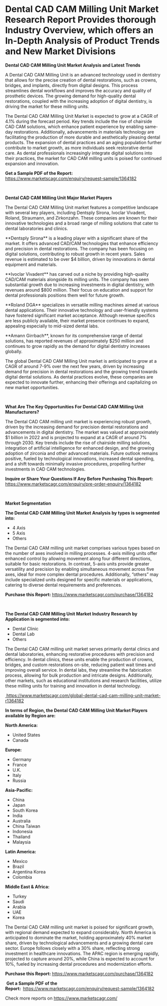 <p><h1>Dental CAD CAM Milling Unit Market Research Report Provides thorough Industry Overview, which offers an In-Depth Analysis of Product Trends and New Market Divisions</h1></p><p><strong>Dental CAD CAM Milling Unit Market Analysis and Latest Trends</strong></p>
<p><p>A Dental CAD CAM Milling Unit is an advanced technology used in dentistry that allows for the precise creation of dental restorations, such as crowns, bridges, and implants, directly from digital designs. This process streamlines dental workflows and improves the accuracy and quality of prosthetic devices. The growing demand for high-quality dental restorations, coupled with the increasing adoption of digital dentistry, is driving the market for these milling units.</p><p>The Dental CAD CAM Milling Unit Market is expected to grow at a CAGR of 4.1% during the forecast period. Key trends include the rise of chairside CAD CAM solutions, which enhance patient experience by enabling same-day restorations. Additionally, advancements in materials technology are facilitating the production of more durable and aesthetically pleasing dental products. The expansion of dental practices and an aging population further contribute to market growth, as more individuals seek restorative dental care. As dental professionals increasingly integrate digital solutions into their practices, the market for CAD CAM milling units is poised for continued expansion and innovation.</p></p>
<p><strong>Get a Sample PDF of the Report:&nbsp;</strong> <a href="https://www.marketscagr.com/enquiry/request-sample/1364182?utm_campaign=2304&utm_medium=2&utm_source=Github&utm_content=ia&utm_term=05032025&utm_id=dental-cad-cam-milling-unit">https://www.marketscagr.com/enquiry/request-sample/1364182</a></p>
<p>&nbsp;</p>
<p><strong>Dental CAD CAM Milling Unit Major Market Players</strong></p>
<p><p>The Dental CAD CAM Milling Unit market features a competitive landscape with several key players, including Dentsply Sirona, Ivoclar Vivadent, Roland, Straumann, and Zirkonzahn. These companies are known for their innovative technologies and a broad range of milling solutions that cater to dental laboratories and clinics.</p><p>**Dentsply Sirona** is a leading player with a significant share of the market. It offers advanced CAD/CAM technologies that enhance efficiency and precision in dental restorations. The company has been focusing on digital solutions, contributing to robust growth in recent years. Sales revenue is estimated to be over $4 billion, driven by innovations in dental equipment and materials.</p><p>**Ivoclar Vivadent** has carved out a niche by providing high-quality CAD/CAM materials alongside its milling units. The company has seen substantial growth due to increasing investments in digital dentistry, with revenues around $800 million. Their focus on education and support for dental professionals positions them well for future growth.</p><p>**Roland DGA** specializes in versatile milling machines aimed at various dental applications. Their innovative technology and user-friendly systems have fostered significant market acceptance. Although revenue specifics are less publicly available, their market presence continues to expand, appealing especially to mid-sized dental labs.</p><p>**Amann Girrbach**, known for its comprehensive range of dental solutions, has reported revenues of approximately $250 million and continues to grow rapidly as the demand for digital dentistry increases globally.</p><p>The global Dental CAD CAM Milling Unit market is anticipated to grow at a CAGR of around 7-9% over the next few years, driven by increasing demand for precision in dental restorations and the growing trend towards digital dental solutions. As dental practices evolve, these companies are expected to innovate further, enhancing their offerings and capitalizing on new market opportunities.</p></p>
<p>&nbsp;</p>
<p><strong>What Are The Key Opportunities For Dental CAD CAM Milling Unit Manufacturers?</strong></p>
<p><p>The Dental CAD CAM milling unit market is experiencing robust growth, driven by the increasing demand for precision dental restorations and advancements in digital dentistry. The market was valued at approximately $1 billion in 2022 and is projected to expand at a CAGR of around 7% through 2030. Key trends include the rise of chairside milling solutions, integration of artificial intelligence for enhanced design, and the growing adoption of zirconia and other advanced materials. Future outlook remains positive, fueled by technological innovations, increased dental spending, and a shift towards minimally invasive procedures, propelling further investments in CAD CAM technologies.</p></p>
<p><strong>Inquire or Share Your Questions If Any Before Purchasing This Report:</strong> <a href="https://www.marketscagr.com/enquiry/pre-order-enquiry/1364182?utm_campaign=2304&utm_medium=2&utm_source=Github&utm_content=ia&utm_term=05032025&utm_id=dental-cad-cam-milling-unit">https://www.marketscagr.com/enquiry/pre-order-enquiry/1364182</a></p>
<p>&nbsp;</p>
<p><strong>Market Segmentation</strong></p>
<p><strong>The Dental CAD CAM Milling Unit Market Analysis by types is segmented into:</strong></p>
<p><ul><li>4 Axis</li><li>5 Axis</li><li>Others</li></ul></p>
<p><p>The Dental CAD CAM milling unit market comprises various types based on the number of axes involved in milling processes. 4-axis milling units offer enhanced control by allowing movement along four different directions, suitable for basic restorations. In contrast, 5-axis units provide greater versatility and precision by enabling simultaneous movement across five axes, ideal for more complex dental procedures. Additionally, “others” may include specialized units designed for specific materials or applications, catering to diverse dental requirements and preferences.</p></p>
<p><strong>Purchase this Report:&nbsp;</strong><a href="https://www.marketscagr.com/purchase/1364182?utm_campaign=2304&utm_medium=2&utm_source=Github&utm_content=ia&utm_term=05032025&utm_id=dental-cad-cam-milling-unit">https://www.marketscagr.com/purchase/1364182</a></p>
<p>&nbsp;</p>
<p><strong>The Dental CAD CAM Milling Unit Market Industry Research by Application is segmented into:</strong></p>
<p><ul><li>Dental Clinic</li><li>Dental Lab</li><li>Others</li></ul></p>
<p><p>The Dental CAD CAM milling unit market serves primarily dental clinics and dental laboratories, enhancing restorative procedures with precision and efficiency. In dental clinics, these units enable the production of crowns, bridges, and custom restorations on-site, reducing patient wait times and improving overall service. In dental labs, they streamline the fabrication process, allowing for bulk production and intricate designs. Additionally, other markets, such as educational institutions and research facilities, utilize these milling units for training and innovation in dental technology.</p></p>
<p><a href="https://www.marketscagr.com/global-dental-cad-cam-milling-unit-market-r1364182?utm_campaign=2304&utm_medium=2&utm_source=Github&utm_content=ia&utm_term=05032025&utm_id=dental-cad-cam-milling-unit">&nbsp;https://www.marketscagr.com/global-dental-cad-cam-milling-unit-market-r1364182</a></p>
<p><strong>In terms of Region, the Dental CAD CAM Milling Unit Market Players available by Region are:</strong></p>
<p>
    <p> <strong> North America: </strong>
        <ul>
            <li>United States</li>
            <li>Canada</li>
        </ul>
        </p> 
    <p> <strong> Europe: </strong>
        <ul>
            <li>Germany</li>
            <li>France</li>
            <li>U.K.</li>
            <li>Italy</li>
            <li>Russia</li>
        </ul>
        </p> 
    <p> <strong> Asia-Pacific: </strong>
        <ul>
            <li>China</li>
            <li>Japan</li>
            <li>South Korea</li>
            <li>India</li>
            <li>Australia</li>
            <li>China Taiwan</li>
            <li>Indonesia</li>
            <li>Thailand</li>
            <li>Malaysia</li>
        </ul>
        </p> 
    <p> <strong> Latin America: </strong>
        <ul>
            <li>Mexico</li>
            <li>Brazil</li>
            <li>Argentina Korea</li>
            <li>Colombia</li>
        </ul>
        </p> 
    <p> <strong> Middle East & Africa: </strong>
        <ul>
            <li>Turkey</li>
            <li>Saudi</li>
            <li>Arabia</li>
            <li>UAE</li>
            <li>Korea</li>
        </ul>
    </p>
    </p>
<p><p>The Dental CAD CAM milling unit market is poised for significant growth, with regional demand expected to expand considerably. North America is anticipated to dominate the market, holding approximately 40% market share, driven by technological advancements and a growing dental care sector. Europe follows closely with a 30% share, reflecting strong investment in healthcare innovations. The APAC region is emerging rapidly, projected to capture around 20%, while China is expected to account for 10%, fueled by increasing dental procedures and modernization efforts.</p></p>
<p><strong>Purchase this Report: </strong><a href="https://www.marketscagr.com/purchase/1364182?utm_campaign=2304&utm_medium=2&utm_source=Github&utm_content=ia&utm_term=05032025&utm_id=dental-cad-cam-milling-unit">https://www.marketscagr.com/purchase/1364182</a></p>
<p>&nbsp;<strong>Get a Sample PDF of the Report:&nbsp;&nbsp;</strong><a href="https://www.marketscagr.com/enquiry/request-sample/1364182?utm_campaign=2304&utm_medium=2&utm_source=Github&utm_content=ia&utm_term=05032025&utm_id=dental-cad-cam-milling-unit">https://www.marketscagr.com/enquiry/request-sample/1364182</a></p>
<p><strong></strong></p>
<p>Check more reports on <a href="https://www.marketscagr.com/?utm_campaign=2304&utm_medium=2&utm_source=Github&utm_content=ia&utm_term=05032025&utm_id=dental-cad-cam-milling-unit">https://www.marketscagr.com/</a></p>